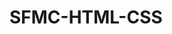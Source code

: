 # SFMC-HTML-CSS

<Html>
<Head>
  <Title>
    This repository will give you an Insight of HTML-CSS inside of SFMC
  </Title>
</Head>
